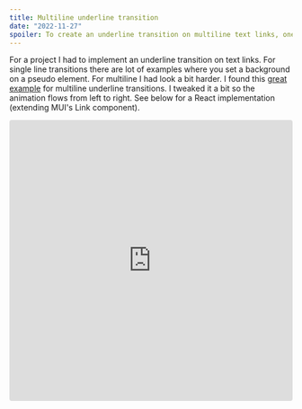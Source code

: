 ```yaml
---
title: Multiline underline transition
date: "2022-11-27"
spoiler: To create an underline transition on multiline text links, one solution is to use a pseudo element with a background. This can be further customized with tweaks to the animation flow. Here is an example using React and extending the MUI Link component.
---
```


For a project I had to implement an underline transition on text links. For single line transitions there are lot of examples where you set a background on a pseudo element. For multiline I had look a bit harder. I found this [great example](https://nickymeuleman.netlify.app/blog/css-animated-wrapping-underline) for multiline underline transitions. I tweaked it a bit so the animation flows from left to right. See below for a React implementation (extending MUI's Link component).

<iframe src="https://codesandbox.io/embed/animated-multi-line-underline-dbmg1g?fontsize=14&hidenavigation=1&theme=dark&view=preview"
     style="width:100%; height:500px; border:0; border-radius: 4px; overflow:hidden;"
     title="animated-multi-line-underline"
     allow="accelerometer; ambient-light-sensor; camera; encrypted-media; geolocation; gyroscope; hid; microphone; midi; payment; usb; vr; xr-spatial-tracking"
     sandbox="allow-forms allow-modals allow-popups allow-presentation allow-same-origin allow-scripts"
   ></iframe>
